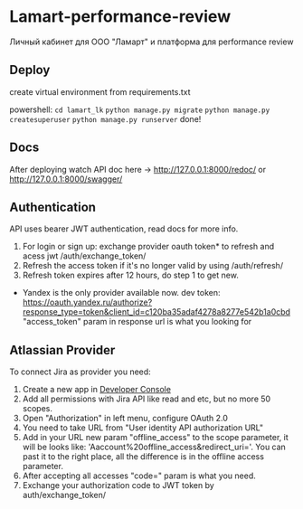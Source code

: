 # Lamart-performance-review

Личный кабинет для ООО "Ламарт" и платформа для performance review

## Deploy

create virtual environment from requirements.txt

powershell:
`cd lamart_lk`
`python manage.py migrate`
`python manage.py createsuperuser`
`python manage.py runserver`
done!

## Docs

After deploying watch API doc here -> http://127.0.0.1:8000/redoc/ or http://127.0.0.1:8000/swagger/

## Authentication

API uses bearer JWT authentication, read docs for more info.

1) For login or sign up: exchange provider oauth token* to refresh and acess jwt /auth/exchange_token/
2) Refresh the access token if it's no longer valid by using /auth/refresh/
3) Refresh token expires after 12 hours, do step 1 to get new.

* Yandex is the only provider available now.
  dev token: https://oauth.yandex.ru/authorize?response_type=token&client_id=c120ba35adaf4278a8277e542b1a0cbd
  "access_token" param in response url is what you looking for

## Atlassian Provider
To connect Jira as provider you need:
1) Create a new app in [Developer Console](https://developer.atlassian.com/console/myapps/)
2) Add all permissions with Jira API like read and etc, but no more 50 scopes.
3) Open "Authorization" in left menu, configure OAuth 2.0
4) You need to take URL from "User identity API authorization URL"
5) Add in your URL new param "offline_access" to the scope parameter, it will be looks like: 'Aaccount%20offline_access&redirect_uri='. You can past it to the right place, all the difference is in the offline access parameter.
6) After accepting all accesses "code=" param is what you need.
7) Exchange your authorization code to JWT token by auth/exchange_token/

